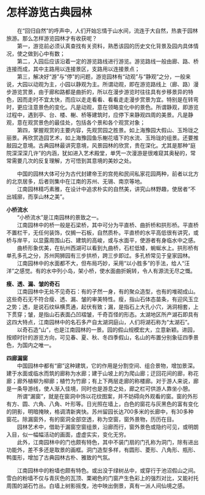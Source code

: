 # 怎样游览古典园林  

&emsp;&emsp;在“回归自然”的呼声中，人们开始忘情于山水间，流连于大自然，热衷于园林旅游。那么怎样游览园林才有收获呢？  
&emsp;&emsp;第一，游览前必须认真查找有关资料，熟悉该园的历史文化背景及园内具体情况，使之做到心中有数；  
&emsp;&emsp;第二，入园后应该沿着一定的游览路线进行游览。游览路线一般由廊、路、桥连接而成，其中主路用以连接景区，支路用以连接景点；  
&emsp;&emsp;第三，解决好“游”与“停”的问题，游览园林有“动观”与“静观”之分，一般来说，大园以动观为主，小园以静观为主。所谓动观，即在游览路线上（廊、路）漫步游览赏景，由于廊和路都是曲折的，所以在漫步游览时往往具有步移景异的特色，因而走时不宜太快，而应以走走看看、看看走走漫步赏景为宜。特别是在转弯时，更应注意景色的变化。凡是动观，意在领略变化中的景色。所谓静观，即游览过程中，遇到亭、台、楼、榭、桥等建筑时，应停下来静观四周的美景。凡是静观，意在观赏景色的最佳处，包括各个景和各个观赏对象；  
&emsp;&emsp;第四，掌握观赏的主要内容，先观赏园之胜景。如上海豫园大假山、玉玲珑之丽景。再欣赏造园艺术，如上海豫园鱼乐榭花墙下的水流、玉玲珑的组景。还要推敲园之意境。古典园林最讲究意境，风景园林的欣赏，贵在深化。尤其是那种“庭院深深深几许”的内涵，犹如进入艺术殿堂，单凭一次漫游是很难窥其奥秘的，常常需要几次的反复理解，方可悟到其意境的美妙之处。  

&emsp;&emsp;中国的园林大体可分为古代封建帝王的宫苑和民间私家花园两种，前者以北方的北京居多，后者则集中在江南的苏州、无锡、南京等地。  
&emsp;&emsp;江南园林精巧素雅，在设计中追求朴实的自然美，讲究山林野趣，使居者“不出城廓，而享山林之美”。  

**小桥流水**  
&emsp;&emsp;“小桥流水”是江南园林的景致之一。  
&emsp;&emsp;江南园林中的桥一般是石梁桥，其中可分为平直桥、曲折桥和拱形桥。平直桥不置栏干，无任何装饰，仅搁一石板，自然质朴。平直桥的水平高低很有讲究，或桥与岸平，以显露周围山石、建筑的高峻，或与水面平，使游者有身临水中之感。  
&emsp;&emsp;曲桥形象优美，在杭州西湖可以看到九曲桥，石栏低矮，蜿蜒水上。拱形桥有单孔多孔之分，苏州网狮园有三步拱桥，跨三步即过。多孔桥常见于皇家园林。  
&emsp;&emsp;江南园林中的水面都不大，但布局巧妙，采用“以小胜多”的手法，给人“汪洋”之感觉。有的水中列小岛，架小桥，使水面曲折婉转，令人有源流无尽之慨。  

**瘦、透、漏、皱的奇石**  
&emsp;&emsp;江南园林中无处不见奇石：有的孑然一身，有的聚众造型，也有的堆砌成山。这些奇石无不符合瘦、透、漏、皱的审美特性。瘦，指山石体态苗条，有迎风玉立之势；透，是说石纹纵横贯通，起伏有致；漏，是指石上大孔小穴，涡洞相套，上下贯穿；皱，是指山石表面凸凹褶皱，千奇百怪的形态。太湖地区所产湖石即具有这四大特点，江南园林中的名石多产自太湖洞庭山，人们将湖石称为“太湖石”。  
&emsp;&emsp;以奇石造“山”，也是江南园林的一景。园的假山规模宏大，立意新颖。进园，按顺时针的游览方向，可见春、夏、秋、冬四季假山，名山的布置分别象征四季景色，为国内之唯一。  

**四廊漏窗**  
&emsp;&emsp;中国园林中都有“廊”这种建筑，它的作用是分割空间、组合景物，增加景深。建于水面或临水而筑的廊称为水廊；建于山坡上的为爬山廊；迂回花间的廊，称花廊；廊外植柳为柳廊；植竹为竹廊；有上下两层走廊的称楼廊。对于游人来说，廊是一条导游线，使人渐入佳境，同时也是游息之处，廊之栏可供游人靠坐小憩。  
&emsp;&emsp;所谓“漏窗”，就是在窗洞中饰以花纹图案，并不妨碍向外观看的窗。窗的外形有方、圆、六角、八角、叶形等。日光照在墙上，白色的窗花与灰黑色的富有变化的阴影，明暗掩映，格调清新爽快。苏州留园长达700多米的长廊中，有30多种窗花。除漏窗外，有的窗洞全部空透，称为空窗，窗外景物，历历在目。  
&emsp;&emsp;园林艺术中，借助于漏窗空窗组景，沿廊而行，窗外景色或隐约可见，或明朗入目，似一幅幅活动的画面，虚虚实实，变化无穷。  
&emsp;&emsp;此外，江南园林中的门也颇有特色，其中不装门扇的门孔称为洞门，除有进出功能外，差不多还是取景的画框。洞门造型多样，有圆形、菱形、八角形、瓶形、鸭蛋形，增加了古典园林古朴、雅致的气氛。  

&emsp;&emsp;江南园林中的粉墙也颇有特色。或出没于绿树丛中，或穿行于池沼假山之间。雪白的粉墙不仅与青灰色的瓦顶、栗褐色的门窗产生色彩上的强烈对比，又能衬托周围的湖石竹丛。白墙上树影摇曳，池中映出倒景，真有一派人间仙境之感。  
<!-- Last processed: 2025-07-22 03:44:30 -->

